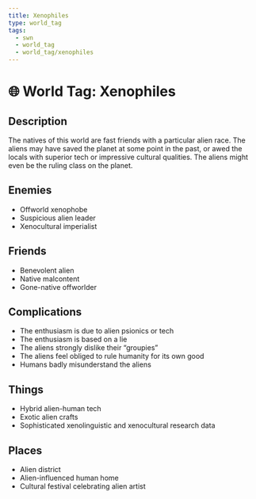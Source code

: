 ```yaml
---
title: Xenophiles
type: world_tag
tags:
  - swn
  - world_tag
  - world_tag/xenophiles
---
```

# 🌐 World Tag: Xenophiles

## Description
The natives of this world are fast friends with a particular alien race. The aliens may have saved the planet at some point in the past, or awed the locals with superior tech or impressive cultural qualities. The aliens might even be the ruling class on the planet.
## Enemies
- Offworld xenophobe
- Suspicious alien leader
- Xenocultural imperialist

## Friends
- Benevolent alien
- Native malcontent
- Gone-native offworlder

## Complications
- The enthusiasm is due to alien psionics or tech
- The enthusiasm is based on a lie
- The aliens strongly dislike their “groupies”
- The aliens feel obliged to rule humanity for its own good
- Humans badly misunderstand the aliens

## Things
- Hybrid alien-human tech
- Exotic alien crafts
- Sophisticated xenolinguistic and xenocultural research data

## Places
- Alien district
- Alien-influenced human home
- Cultural festival celebrating alien artist

